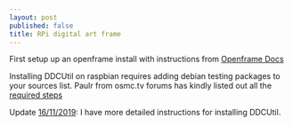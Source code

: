 ```yaml
---
layout: post
published: false
title: RPi digital art frame
---
```


First setup up an openframe install with instructions from [Openframe Docs](docs.openframe.io)

Installing DDCUtil on raspbian requires adding debian testing packages to your sources list. Paulr from osmc.tv forums has kindly listed out all the [required steps](https://discourse.osmc.tv/t/change-hdmi-monitor-brightness-aka-backlight-from-osmc-kodi/71892/5)

Update [16/11/2019](http://khoparzi.com/2019-11-16-ddccontrol-for-monitor-control/): I have more detailed instructions for installing DDCUtil.
